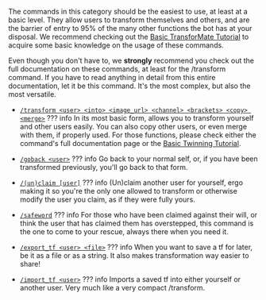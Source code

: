 The commands in this category should be the easiest to use, at least at a basic
level. They allow users to transform themselves and others, and are the barrier
of entry to 95% of the many other functions the bot has at your disposal. We
recommend checking out the [Basic TransforMate Tutorial](../../tutorials/basic.md)
to acquire some basic knowledge on the usage of these commands.

Even though you don't have to, we **strongly** recommend you check out the full
documentation on these commands, at least for the /transform command. If you have
to read anything in detail from this entire documentation, let it be this command.
It's the most complex, but also the most versatile.

- [`/transform <user> <into> <image_url> <channel> <brackets> <copy> <merge>`](transform.md)
??? info
    In its most basic form, allows you to transform yourself and other users easily.
    You can also copy other users, or even merge with them, if properly used. For
    those functions, please check either the command's full documentation page or
    the [Basic Twinning Tutorial](../../tutorials/twinning.md).

- [`/goback <user>`](goback.md)
??? info
    Go back to your normal self, or, if you have been transformed
    previously, you'll go back to that form.

- [`/(un)claim [user]`](claim_and_unclaim.md)
??? info
    (Un)claim another user for yourself, ergo making it so you're the only
    one allowed to transform or otherwise modify the user you claim, as if they were
    fully yours.

- [`/safeword`](safeword.md)
??? info
    For those who have been claimed against their will, or think the user that has
    claimed them has overstepped, this command is the one to come to your rescue,
    always there when you need it.

- [`/export_tf <user> <file>`](export_tf.md)
??? info
    When you want to save a tf for later, be it as a file or as a string. It also
    makes transformation way easier to share!

- [`/import_tf <user>`](import_tf.md)
??? info
    Imports a saved tf into either yourself or another user. Very much like a
    very compact /transform.